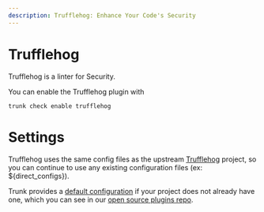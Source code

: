 ```yaml
---
description: Trufflehog: Enhance Your Code's Security
---
```


# Trufflehog

Trufflehog is a linter for Security.

You can enable the Trufflehog plugin with

```shell
trunk check enable trufflehog
```

# Settings

Trufflehog uses the same config files as the 
upstream [Trufflehog](https://github.com/trufflesecurity/trufflehog) project, so you can continue to use any
existing configuration files (ex: ${direct_configs}).

Trunk provides a [default configuration](https://github.com/trunk-io/plugins/tree/main/linters/trufflehog) if your project does not already have one,
which you can see in our [open source plugins repo](https://github.com/trunk-io/plugins/tree/main).
